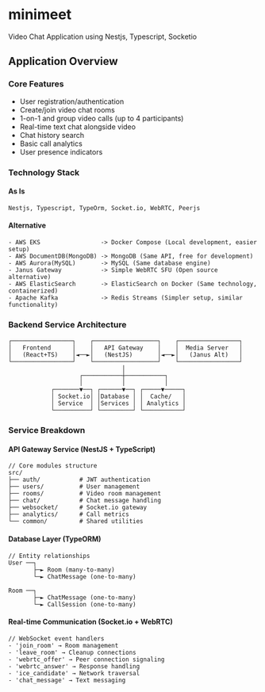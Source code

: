 # minimeet

Video Chat Application using Nestjs, Typescript, Socketio

## Application Overview

### Core Features

- User registration/authentication
- Create/join video chat rooms
- 1-on-1 and group video calls (up to 4 participants)
- Real-time text chat alongside video
- Chat history search
- Basic call analytics
- User presence indicators

### Technology Stack

#### As Is

`Nestjs, Typescript, TypeOrm, Socket.io, WebRTC, Peerjs`

#### Alternative

```
- AWS EKS                 -> Docker Compose (Local development, easier setup)
- AWS DocumentDB(MongoDB) -> MongoDB (Same API, free for development)
- AWS Aurora(MySQL)       -> MySQL (Same database engine)
- Janus Gateway           -> Simple WebRTC SFU (Open source alternative)
- AWS ElasticSearch       -> ElasticSearch on Docker (Same technology, containerized)
- Apache Kafka            -> Redis Streams (Simpler setup, similar functionality)
```

### Backend Service Architecture

```
┌─────────────────┐    ┌──────────────────┐    ┌─────────────────┐
│   Frontend      │    │   API Gateway    │    │  Media Server   │
│   (React+TS)    │◄──►│   (NestJS)       │◄──►│   (Janus Alt)   │
└─────────────────┘    └──────────────────┘    └─────────────────┘
                                │
                    ┌───────────┼───────────┐
                    │           │           │
            ┌───────▼──┐ ┌──────▼──┐ ┌─────▼─────┐
            │ Socket.io│ │Database │ │  Cache/   │
            │ Service  │ │Services │ │ Analytics │
            └──────────┘ └─────────┘ └───────────┘
```

### Service Breakdown

#### API Gateway Service (NestJS + TypeScript)

```
// Core modules structure
src/
├── auth/           # JWT authentication
├── users/          # User management
├── rooms/          # Video room management
├── chat/           # Chat message handling
├── websocket/      # Socket.io gateway
├── analytics/      # Call metrics
└── common/         # Shared utilities

```

#### Database Layer (TypeORM)

```
// Entity relationships
User ──┐
       ├─► Room (many-to-many)
       └─► ChatMessage (one-to-many)

Room ──┐
       ├─► ChatMessage (one-to-many)
       └─► CallSession (one-to-many)

```

#### Real-time Communication (Socket.io + WebRTC)

```
// WebSocket event handlers
- 'join_room' → Room management
- 'leave_room' → Cleanup connections
- 'webrtc_offer' → Peer connection signaling
- 'webrtc_answer' → Response handling
- 'ice_candidate' → Network traversal
- 'chat_message' → Text messaging

```
